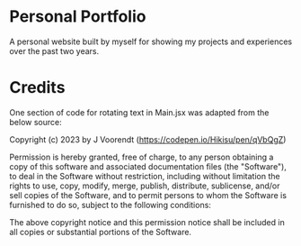 # Personal Portfolio

A personal website built by myself for showing my projects and experiences over the past two years. 

# Credits

One section of code for rotating text in Main.jsx was adapted from the below source:

Copyright (c) 2023 by J Voorendt (https://codepen.io/Hikisu/pen/qVbQgZ)

Permission is hereby granted, free of charge, to any person obtaining a copy of this software and associated documentation files (the "Software"), to deal in the Software without restriction, including without limitation the rights to use, copy, modify, merge, publish, distribute, sublicense, and/or sell copies of the Software, and to permit persons to whom the Software is furnished to do so, subject to the following conditions:

The above copyright notice and this permission notice shall be included in all copies or substantial portions of the Software.
